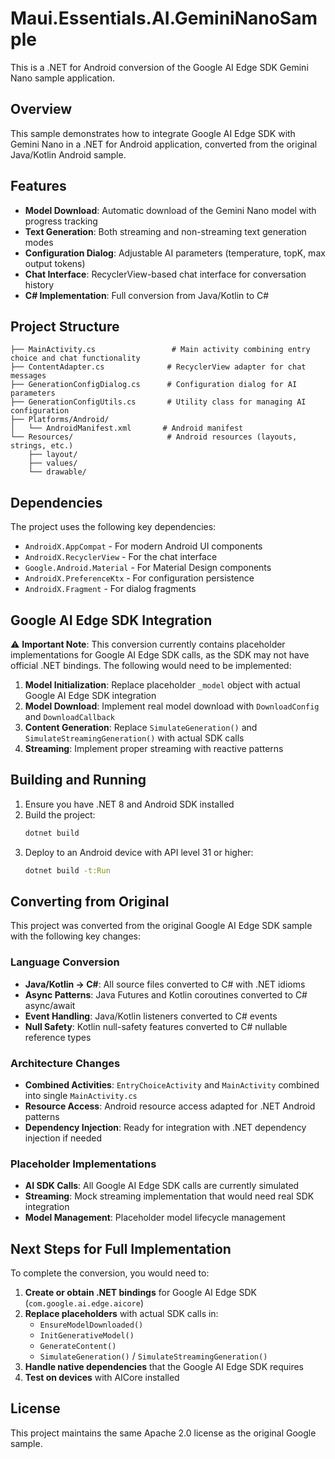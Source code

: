 # Maui.Essentials.AI.GeminiNanoSample

This is a .NET for Android conversion of the Google AI Edge SDK Gemini Nano sample application. 

## Overview

This sample demonstrates how to integrate Google AI Edge SDK with Gemini Nano in a .NET for Android application, converted from the original Java/Kotlin Android sample.

## Features

- **Model Download**: Automatic download of the Gemini Nano model with progress tracking
- **Text Generation**: Both streaming and non-streaming text generation modes
- **Configuration Dialog**: Adjustable AI parameters (temperature, topK, max output tokens)
- **Chat Interface**: RecyclerView-based chat interface for conversation history
- **C# Implementation**: Full conversion from Java/Kotlin to C#

## Project Structure

```
├── MainActivity.cs                 # Main activity combining entry choice and chat functionality
├── ContentAdapter.cs              # RecyclerView adapter for chat messages
├── GenerationConfigDialog.cs      # Configuration dialog for AI parameters
├── GenerationConfigUtils.cs       # Utility class for managing AI configuration
├── Platforms/Android/
│   └── AndroidManifest.xml       # Android manifest
└── Resources/                     # Android resources (layouts, strings, etc.)
    ├── layout/
    ├── values/
    └── drawable/
```

## Dependencies

The project uses the following key dependencies:
- `AndroidX.AppCompat` - For modern Android UI components
- `AndroidX.RecyclerView` - For the chat interface
- `Google.Android.Material` - For Material Design components
- `AndroidX.PreferenceKtx` - For configuration persistence
- `AndroidX.Fragment` - For dialog fragments

## Google AI Edge SDK Integration

⚠️ **Important Note**: This conversion currently contains placeholder implementations for Google AI Edge SDK calls, as the SDK may not have official .NET bindings. The following would need to be implemented:

1. **Model Initialization**: Replace placeholder `_model` object with actual Google AI Edge SDK integration
2. **Model Download**: Implement real model download with `DownloadConfig` and `DownloadCallback`
3. **Content Generation**: Replace `SimulateGeneration()` and `SimulateStreamingGeneration()` with actual SDK calls
4. **Streaming**: Implement proper streaming with reactive patterns

## Building and Running

1. Ensure you have .NET 8 and Android SDK installed
2. Build the project:
   ```bash
   dotnet build
   ```
3. Deploy to an Android device with API level 31 or higher:
   ```bash
   dotnet build -t:Run
   ```

## Converting from Original

This project was converted from the original Google AI Edge SDK sample with the following key changes:

### Language Conversion
- **Java/Kotlin → C#**: All source files converted to C# with .NET idioms
- **Async Patterns**: Java Futures and Kotlin coroutines converted to C# async/await
- **Event Handling**: Java/Kotlin listeners converted to C# events
- **Null Safety**: Kotlin null-safety features converted to C# nullable reference types

### Architecture Changes
- **Combined Activities**: `EntryChoiceActivity` and `MainActivity` combined into single `MainActivity.cs`
- **Resource Access**: Android resource access adapted for .NET Android patterns
- **Dependency Injection**: Ready for integration with .NET dependency injection if needed

### Placeholder Implementations
- **AI SDK Calls**: All Google AI Edge SDK calls are currently simulated
- **Streaming**: Mock streaming implementation that would need real SDK integration
- **Model Management**: Placeholder model lifecycle management

## Next Steps for Full Implementation

To complete the conversion, you would need to:

1. **Create or obtain .NET bindings** for Google AI Edge SDK (`com.google.ai.edge.aicore`)
2. **Replace placeholders** with actual SDK calls in:
   - `EnsureModelDownloaded()`
   - `InitGenerativeModel()`
   - `GenerateContent()`
   - `SimulateGeneration()` / `SimulateStreamingGeneration()`
3. **Handle native dependencies** that the Google AI Edge SDK requires
4. **Test on devices** with AICore installed

## License

This project maintains the same Apache 2.0 license as the original Google sample.